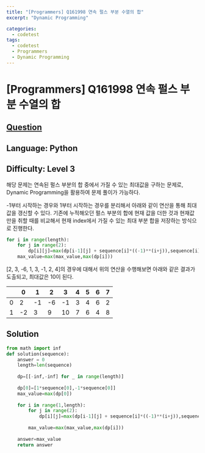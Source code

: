 ```yaml
---
title: "[Programmers] Q161998 연속 펄스 부분 수열의 합"
excerpt: "Dynamic Programming"

categories:
  - codetest
tags:
  - codetest
  - Programmers
  - Dynamic Programming
---
```

# [Programmers] Q161998 연속 펄스 부분 수열의 합
## [Question](https://school.programmers.co.kr/learn/courses/30/lessons/161988)
## Language: Python
## Difficulty: Level 3

해당 문제는 연속된 펄스 부분의 합 중에서 가질 수 있는 최대값을 구하는 문제로, Dynamic Programming을 활용하여 문제 풀이가 가능하다.

-1부터 시작하는 경우와 1부터 시작하는 경우를 분리해서 아래와 같이 연산을 통해 최대값을 갱신할 수 있다. 기존에 누적해오던 펄스 부분의 합에 현재 값을 더한 것과 현재값만을 취할 때를 비교해서 현재 index에서 가질 수 있는 최대 부분 합을 저장하는 방식으로 진행한다.

```python
for i in range(length):
    for j in range(2):
        dp[i][j]=max(dp[i-1][j] + sequence[i]*((-1)**(i+j)),sequence[i]*((-1)**(i+j))) 
    max_value=max(max_value,max(dp[i]))
```

[2, 3, -6, 1, 3, -1, 2, 4]의 경우에 대해서 위의 연산을 수행해보면 아래와 같은 결과가 도출되고, 최대값은 10이 된다.

||0|1|2|3|4|5|6|7|
|--|--|--|--|--|--|--|--|--|
|0|2|-1|-6|-1|3|4|6|2|
|1|-2|3|9|10|7|6|4|8|

## Solution 

```python
from math import inf
def solution(sequence):
    answer = 0
    length=len(sequence)
    
    dp=[[-inf,-inf] for _ in range(length)]
    
    dp[0]=[1*sequence[0],-1*sequence[0]]
    max_value=max(dp[0])
    
    for i in range(1,length):
        for j in range(2):
            dp[i][j]=max(dp[i-1][j] + sequence[i]*((-1)**(i+j)),sequence[i]*((-1)**(i+j)))
        
        max_value=max(max_value,max(dp[i]))
    
    answer=max_value     
    return answer
```